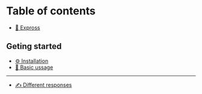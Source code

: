 # Table of contents

* [🌟 Expross](README.md)

## Geting started

* [⚙️ Installation](geting-started/installation.md)
* [👋 Basic ussage](geting-started/basic-ussage.md)

---

* [✍ Different responses](different-responses.md)


